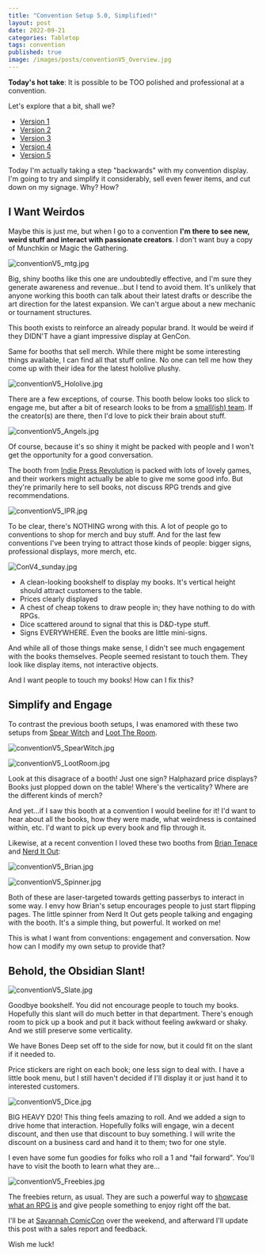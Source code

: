 ```yaml
---
title: "Convention Setup 5.0, Simplified!"
layout: post
date: 2022-09-21
categories: Tabletop
tags: convention
published: true
image: /images/posts/conventionV5_Overview.jpg
---
```


**Today's hot take**: It is possible to be TOO polished and professional at a convention.

Let's explore that a bit, shall we?

 - [Version 1](/david/2019/10/convention-breakdown)
 - [Version 2](/david/2020/02/ConventionV2)
 - [Version 3](/david/2021/06/ConventionV3)
 - [Version 4](/david/2021/09/ConventionV4)
 - [Version 5](/david/2022/09/conventionv5)

Today I'm actually taking a step "backwards" with my convention display. I'm going to try and simplify it considerably, sell even fewer items, and cut down on my signage. Why? How?

## I Want Weirdos

Maybe this is just me, but when I go to a convention **I'm there to see new, weird stuff and interact with passionate creators**. I don't want buy a copy of Munchkin or Magic the Gathering.

![conventionV5_mtg.jpg](/images/posts/conventionV5_mtg.jpg)

Big, shiny booths like this one are undoubtedly effective, and I'm sure they generate awareness and revenue...but I tend to avoid them. It's unlikely that anyone working this booth can talk about their latest drafts or describe the art direction for the latest expansion. We can't argue about a new mechanic or tournament structures.

This booth exists to reinforce an already popular brand. It would be weird if they DIDN'T have a giant impressive display at GenCon.

Same for booths that sell merch. While there might be some interesting things available, I can find all that stuff online. No one can tell me how they come up with their idea for the latest hololive plushy.

![conventionV5_Hololive.jpg](/images/posts/conventionV5_Hololive.jpg)

There are a few exceptions, of course. This booth below looks too slick to engage me, but after a bit of research looks to be from a [small(ish) team](https://www.angelarium.net/). If the creator(s) are there, then I'd love to pick their brain about stuff. 

![conventionV5_Angels.jpg](/images/posts/conventionV5_Angels.jpg)

Of course, because it's so shiny it might be packed with people and I won't get the opportunity for a good conversation.

The booth from [Indie Press Revolution](https://www.indiepressrevolution.com/xcart/) is packed with lots of lovely games, and their workers might actually be able to give me some good info. But they're primarily here to sell books, not discuss RPG trends and give recommendations.

![conventionV5_IPR.jpg](/images/posts/conventionV5_IPR.jpg)

To be clear, there's NOTHING wrong with this. A lot of people go to conventions to shop for merch and buy stuff. And for the last few conventions I've been trying to attract those kinds of people: bigger signs, professional displays, more merch, etc.

![ConV4_sunday.jpg](/images/posts/ConV4_sunday.jpg)

- A clean-looking bookshelf to display my books. It's vertical height should attract customers to the table.
- Prices clearly displayed
- A chest of cheap tokens to draw people in; they have nothing to do with RPGs.
- Dice scattered around to signal that this is D&D-type stuff.
- Signs EVERYWHERE. Even the books are little mini-signs.

And while all of those things make sense, I didn't see much engagement with the books themselves. People seemed resistant to touch them. They look like display items, not interactive objects.

And I want people to touch my books! How can I fix this?

## Simplify and Engage

To contrast the previous booth setups, I was enamored with these two setups from [Spear Witch](https://spearwitch.com/) and [Loot The Room](https://loottheroom.uk/).

![conventionV5_SpearWitch.jpg](/images/posts/conventionV5_SpearWitch.jpg)

![conventionV5_LootRoom.jpg](/images/posts/conventionV5_LootRoom.jpg)

Look at this disagrace of a booth! Just one sign? Halphazard price displays? Books just plopped down on the table! Where's the verticality? Where are the different kinds of merch? 

And yet...if I saw this booth at a convention I would beeline for it! I'd want to hear about all the books, how they were made, what weirdness is contained within, etc. I'd want to pick up every book and flip through it. 

Likewise, at a recent convention I loved these two booths from [Brian Tenace](https://www.arthos.world/home/about-the-author) and [Nerd It Out](https://www.etsy.com/shop/NerdItOutCreations):

![conventionV5_Brian.jpg](/images/posts/conventionV5_Brian.jpg)

![conventionV5_Spinner.jpg](/images/posts/conventionV5_Spinner.jpg)

Both of these are laser-targeted towards getting passerbys to interact in some way. I envy how Brian's setup encourages people to just start flipping pages. The little spinner from Nerd It Out gets people talking and engaging with the booth. It's a simple thing, but powerful. It worked on me!

This is what I want from conventions: engagement and conversation. Now how can I modify my own setup to provide that?

## Behold, the Obsidian Slant!

![conventionV5_Slate.jpg](/images/posts/conventionV5_Slate.jpg)

Goodbye bookshelf. You did not encourage people to touch my books. Hopefully this slant will do much better in that department. There's enough room to pick up a book and put it back without feeling awkward or shaky. And we still preserve some verticality.

We have Bones Deep set off to the side for now, but it could fit on the slant if it needed to.

Price stickers are right on each book; one less sign to deal with. I have a little book menu, but I still haven't decided if I'll display it or just hand it to interested customers.

![conventionV5_Dice.jpg](/images/posts/conventionV5_Dice.jpg)

BIG HEAVY D20! This thing feels amazing to roll. And we added a sign to drive home that interaction. Hopefully folks will engage, win a decent discount, and then use that discount to buy something. I will write the discount on a business card and hand it to them; two for one style.

I even have some fun goodies for folks who roll a 1 and "fail forward". You'll have to visit the booth to learn what they are...

![conventionV5_Freebies.jpg](/images/posts/conventionV5_Freebies.jpg)

The freebies return, as usual. They are such a powerful way to [showcase what an RPG is](/david/2021/09/conventionv4#sales-report) and give people something to enjoy right off the bat. 

I'll be at [Savannah ComicCon](https://www.savannahcomiccon.com/) over the weekend, and afterward I'll update this post with a sales report and feedback.

Wish me luck!

